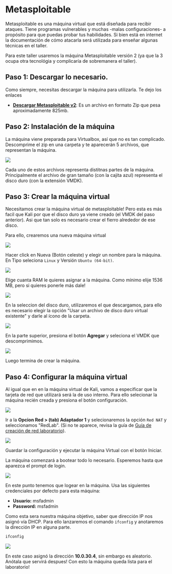 # Metasploitable
Metasploitable es una máquina virtual que está diseñada para recibir ataques. Tiene programas vulnerables y muchas -malas configuraciones- a propósito para que puedas probar tus habilidades. Si bien está en internet la documentación de cómo atacarla será utilizada para enseñar algunas técnicas en el taller.

Para este taller usaremos la máquina Metasploitable versión 2 (ya que la 3 ocupa otra tecnológia y complicaría de sobremanera el taller).

## Paso 1: Descargar lo necesario.
Como siempre, necesitas descargar la máquina para utilizarla. Te dejo los enlaces
* **[Descargar Metasploitable v2](http://downloads.metasploit.com/data/metasploitable/metasploitable-linux-2.0.0.zip)**: Es un archivo en formato Zip que pesa aproximadamente 825mb.

## Paso 2: Instalación de la máquina
La máquina viene preparada para Virtualbox, así que no es tan complicado. Descomprime el zip en una carpeta y te aparecerán 5 archivos, que representan la máquina.

![](images/files_metasploitable.PNG)

Cada uno de estos archivos representa distitnas partes de la máquina. Principalmente el archivo de gran tamaño (con la cajita azul) representa el disco duro (con la extensión VMDK).

## Paso 3: Crear la máquina virtual
Necesitamos crear la máquina virtual de metasploitable! Pero esta es más facil que Kali por que el disco duro ya viene creado (el VMDK del paso anterior). Asi que tan solo es necesario crear el fierro alrededor de ese disco.

Para ello, crearemos una nueva máquina virtual

![](images/abrir_vbox.PNG)

Hacer click en Nueva (Botón celeste) y elegir un nombre para la máquina. En Tipo seleciona ``Linux`` y Versión ``Ubuntu (64-bit)``.

![](images/new_vm_metasploitable.PNG)

Elige cuanta RAM le quieres asignar a la máquina. Como mínimo elije 1536 MB, pero si quieres ponerle más dale!

![](images/ram_metasploitable.PNG)

En la seleccion del disco duro, utilizaremos el que descargamos, para ello es necesario elegir la opción "Usar un archivo de disco duro virtual existente" y darle al ícono de la carpeta.

![](images/select_disk_metasploitable.png)

En la parte superior, presiona el botón **Agregar** y seleciona el VMDK que descomprimimos.

![](images/disk_metasploitable.PNG)

Luego termina de crear la máquina.

## Paso 4: Configurar la máquina virtual
Al igual que en en la máquina virtual de Kali, vamos a especificar que la tarjeta de red que utilizará será la de uso interno. Para ello selecionar la máquina recién creada y presiona el botón configuración.

![](images/config_metasploitable.png)

Ir a la **Opcion Red > (tab) Adaptador 1** y selecionaremos la opción ``Red NAT`` y seleccionamos "RedLab". (Si no te aparece, revisa la guía de [Guía de creación de red laboratorio](CREAR_LABNET.MD)).

![](images/eth0_metasploitable.PNG)

Guardar la configuración y ejecutar la máquina Virtual con el botón Iniciar.

La máquina comenzará a bootear todo lo necesario. Esperemos hasta que aparezca el prompt de login.

![](images/prompt_metasploitable.PNG)

En este punto tenemos que logear en la máquina. Usa las siguientes credenciales por defecto para esta máquina:
* **Usuario:** msfadmin
* **Password:** msfadmin

Como esta sera nuestra máquina objetivo, saber que dirección IP nos asignó vía DHCP. Para ello lanzaremos el comando ``ifconfig`` y anotaremos la dirección IP en alguna parte.

```bash
ifconfig
```

![](images/ifconfig_ready_metasploitable.PNG)

En este caso asignó la dirección **10.0.30.4**, sin embargo es aleatorio. Anótala que servirá despues! Con esto la máquina queda lista para el laboratorio!